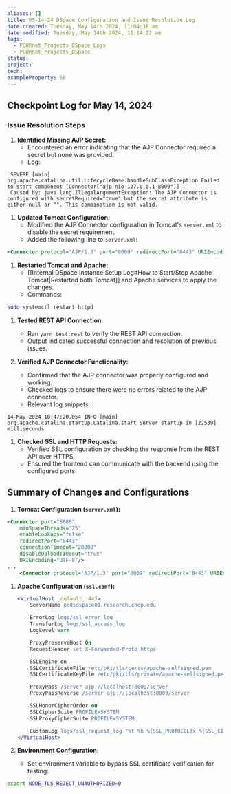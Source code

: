 ```yaml
---
aliases: []
title: 05-14-24 DSpace Configuration and Issue Resolution Log
date created: Tuesday, May 14th 2024, 11:04:38 am
date modified: Tuesday, May 14th 2024, 11:14:22 am
tags:
  - PCORnet_Projects_DSpace_Logs
  - PCORnet_Projects_DSpace
status: 
project: 
tech: 
exampleProperty: 68
---
```


## Checkpoint Log for May 14, 2024

### Issue Resolution Steps

1. **Identified Missing AJP Secret:**
   - Encountered an error indicating that the AJP Connector required a secret but none was provided.
   - Log:

```
 SEVERE [main] org.apache.catalina.util.LifecycleBase.handleSubClassException Failed to start component [Connector["ajp-nio-127.0.0.1-8009"]]
 Caused by: java.lang.IllegalArgumentException: The AJP Connector is configured with secretRequired="true" but the secret attribute is either null or "". This combination is not valid.
```

1. **Updated Tomcat Configuration:**
   - Modified the AJP Connector configuration in Tomcat's `server.xml` to disable the secret requirement.
   - Added the following line to `server.xml`:

```xml
<Connector protocol="AJP/1.3" port="8009" redirectPort="8443" URIEncoding="UTF-8" secretRequired="false" />
```

1. **Restarted Tomcat and Apache:**
   - [[Internal DSpace Instance Setup Log#How to Start/Stop Apache Tomcat|Restarted both Tomcat]] and Apache services to apply the changes.
   - Commands:

```sh
sudo systemctl restart httpd
```

1. **Tested REST API Connection:**
   - Ran `yarn test:rest` to verify the REST API connection.
   - Output indicated successful connection and resolution of previous issues.

2. **Verified AJP Connector Functionality:**
   - Confirmed that the AJP connector was properly configured and working.
   - Checked logs to ensure there were no errors related to the AJP connector.
   - Relevant log snippets:

```
14-May-2024 10:47:20.054 INFO [main] org.apache.catalina.startup.Catalina.start Server startup in [22539] milliseconds
```

1. **Checked SSL and HTTP Requests:**
   - Verified SSL configuration by checking the response from the REST API over HTTPS.
   - Ensured the frontend can communicate with the backend using the configured ports.

## Summary of Changes and Configurations

1. **Tomcat Configuration (`server.xml`):**

```xml
<Connector port="8080"
	minSpareThreads="25"
	enableLookups="false"
	redirectPort="8443"
	connectionTimeout="20000"
	disableUploadTimeout="true"
	URIEncoding="UTF-8"/>
...
	<Connector protocol="AJP/1.3" port="8009" redirectPort="8443" URIEncoding="UTF-8" secretRequired="false" />

```

1. **Apache Configuration (`ssl.conf`):**

   ```apache
   <VirtualHost _default_:443>
       ServerName pedsdspace01.research.chop.edu

       ErrorLog logs/ssl_error_log
       TransferLog logs/ssl_access_log
       LogLevel warn

       ProxyPreserveHost On
       RequestHeader set X-Forwarded-Proto https

       SSLEngine on
       SSLCertificateFile /etc/pki/tls/certs/apache-selfsigned.pem
       SSLCertificateKeyFile /etc/pki/tls/private/apache-selfsigned.pem

       ProxyPass /server ajp://localhost:8009/server
       ProxyPassReverse /server ajp://localhost:8009/server

       SSLHonorCipherOrder on
       SSLCipherSuite PROFILE=SYSTEM
       SSLProxyCipherSuite PROFILE=SYSTEM

       CustomLog logs/ssl_request_log "%t %h %{SSL_PROTOCOL}x %{SSL_CIPHER}x \"%r\" %b"
   </VirtualHost>
   ```

2. **Environment Configuration:**
   - Set environment variable to bypass SSL certificate verification for testing:

```sh
export NODE_TLS_REJECT_UNAUTHORIZED=0
```